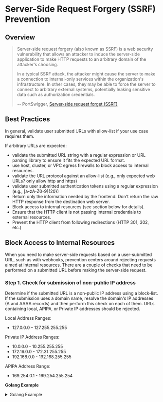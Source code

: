 # Server-Side Request Forgery (SSRF) Prevention

## Overview

> Server-side request forgery (also known as SSRF) is a web security vulnerability that allows an attacker to induce the server-side application to make HTTP requests to an arbitrary domain of the attacker's choosing.
>
> In a typical SSRF attack, the attacker might cause the server to make a connection to internal-only services within the organization's infrastructure. In other cases, they may be able to force the server to connect to arbitrary external systems, potentially leaking sensitive data such as authorization credentials.
>
> -- PortSwigger, [Server-side request forget (SSRF)](https://portswigger.net/web-security/ssrf)

## Best Practices

In general, validate user submitted URLs with allow-list if your use case requires them.

If arbitrary URLs are expected:

- validate the submitted URL string with a regular expression or URL parsing library to ensure it fits the expected URL format.
- use host, cluster, or VPC egress firewalls to block access to internal resources.
- validate the URL protocol against an allow-list (e.g., only expected web URLs? only allow http and https)
- validate user submitted authentication tokens using a regular expression (e.g., [a-zA-Z0-9]{20})
- Return only the information needed by the frontend. Don't return the raw HTTP response from the destination web server.
- Block access to internal resources (see section below for details).
- Ensure that the HTTP client is not passing internal credentials to external resources.
- Prevent the HTTP client from following redirections (HTTP 301, 302, etc.)

## Block Access to Internal Resources

When you need to make server-side requests based on a user-submitted URL, such as with webhooks, prevention centers around rejecting requests aimed at internal resources. There are a couple of checks that need to be performed on a submitted URL before making the server-side request.

### Step 1. Check for submission of non-public IP address

Determine if the submitted URL is a non-public IP address using a block-list. If the submission uses a domain name, resolve the domain's IP addresses (A and AAAA records) and then perform this check on each of them. URLs containing local, APIPA, or Private IP addresses should be rejected.

Local Address Ranges:

- 127.0.0.0 – 127.255.255.255

Private IP Address Ranges:

- 10.0.0.0 - 10.255.255.255
- 172.16.0.0 - 172.31.255.255
- 192.168.0.0 - 192.168.255.255

APIPA Address Range:

- 169.254.0.1 - 169.254.255.254

**Golang Example**

<details>
    <summary>Golang Example</summary>
```go
func validateIPs(ips []net.IP) (bool, error) {
  if len(ips) == 0 {
    return false, errors.New("IP not found")
  }

  for _, ip := range ips {
    if ip.To16() == nil && ip.To4() == nil {
      log.Errorf("IP: %v is not valid", ip)
      return false, errors.New("IP is not valid")
    }
    // IsPrivate reports whether ip is a private address, according to
    // RFC 1918 (IPv4 addresses) and RFC 4193 (IPv6 addresses).
    if ip.IsPrivate() {
      log.Errorf("IP address: %v is a private address", ip)
      return false, errors.New("IP address is a private address")
    }
    // checks Local Address Range of 127.0.0.0 - 127.255.255.255
    if ip.IsLoopback() {
      log.Errorf("IP address: %v is a local address", ip)
      return false, errors.New("IP address is a local address")
    }
    // checks APIPA Address Range of 169.254.0.0 - 169.254.255.255
    if ip.IsLinkLocalUnicast() {
      log.Errorf("IP address: %v is a link-local unicast address", ip)
      return false, errors.New("IP address is a link-local unicast address")
    }
  }

  return true, nil
}

```
</details>
**Gitlab's Ruby Code Example**

```ruby
# Source: https://gitlab.com/gitlab-org/gitlab-foss/-/blob/eabd80f72f4f7d8e19b26526aa1f44c43d78e8b3/lib/gitlab/url_blocker.rb#L214-L240
def validate_localhost(addrs_info)
    local_ips = ["::", "0.0.0.0"]
    local_ips.concat(Socket.ip_address_list.map(&:ip_address))

    return if (local_ips & addrs_info.map(&:ip_address)).empty?

    raise BlockedUrlError, "Requests to localhost are not allowed"
end

def validate_loopback(addrs_info)
    return unless addrs_info.any? { |addr| addr.ipv4_loopback? || addr.ipv6_loopback? }

    raise BlockedUrlError, "Requests to loopback addresses are not allowed"
end

def validate_local_network(addrs_info)
    return unless addrs_info.any? { |addr| addr.ipv4_private? || addr.ipv6_sitelocal? || addr.ipv6_unique_local? }

    raise BlockedUrlError, "Requests to the local network are not allowed"
end

def validate_link_local(addrs_info)
    netmask = IPAddr.new('169.254.0.0/16')
    return unless addrs_info.any? { |addr| addr.ipv6_linklocal? || netmask.include?(addr.ip_address) }

    raise BlockedUrlError, "Requests to the link local network are not allowed"
end
```

### Step 2. Prevent secondary name resolution

If the URL submitted uses a domain name, you need to protect against DNS rebinding attacks by preserving the DNS resolution done in Step 1. It is common for an HTTP client library to perform its own DNS resolution when passed a URL. If an attacker changes the DNS record to a local, APIPA, or Private IP address between the resolution in Step 1 and the DNS resolution performed by the HTTP client, this validation performed in Step 1 can be bypassed. This is called a DNS Rebinding Attack.

The video below explains how SSRF can be combined with DNS Rebinding to bypass IP checks.

[![IMAGE ALT TEXT HERE](https://img.youtube.com/vi/R5WB8h7hkrU/0.jpg)](https://www.youtube.com/watch?v=R5WB8h7hkrU)

There are a couple of ways prevent this.

#### Option 1

The first is the method used by Gitlab in the video above (found [here](https://gitlab.com/gitlab-org/gitlab-foss/-/blob/eabd80f72f4f7d8e19b26526aa1f44c43d78e8b3/lib/gitlab/url_blocker.rb#L22)), it to replace the URL's domain with a validated IP address from Step 1. Pass this URL to your HTTP client to prevent a secondary DNS resolution.

For example, change the user submitted URL:

> https://www.mywebsite.com/validate

to the following URL:

> https://55.26.115.78/validate

Simplified code example of how Gitlab validates a submitted URI and transforms it. The `protected_uri_with_hostname` returned is used by an HTTP client.

**Gitlab's Ruby Code Example**

```ruby
# Source: https://gitlab.com/gitlab-org/gitlab-foss/-/blob/eabd80f72f4f7d8e19b26526aa1f44c43d78e8b3/lib/gitlab/url_blocker.rb#L22
require 'ipaddress'

# Expects Addressable::URI
def validate_uri(uri)
    address_info = get_address_info(uri)
    ip_address = address_info.first&.ip_address
    # Replace domain with resolved IP address
    protected_uri_with_hostname = enforce_uri_hostname(ip_address, uri)
    protected_uri_with_hostname
end

def enforce_uri_hostname(ip_address, uri)
    return [uri, nil] unless ip_address && ip_address != uri.hostname
    new_uri = uri.dup
    new_uri.hostname = ip_address
    [new_uri, uri.hostname]
end

def get_address_info(uri)
    Addrinfo.getaddrinfo(uri.hostname, get_port(uri), nil, :STREAM).map do |addr|
        addr.ipv6_v4mapped? ? addr.ipv6_to_ipv4 : addr
    end
rescue SocketError
    raise BlockedUrlError, "Host cannot be resolved or invalid"
rescue ArgumentError => error
    raise unless error.message.include?('hostname too long')
    raise BlockedUrlError, "Host is too long (maximum is 1024 characters)"
end
```

This is effective, but you can run into issues if the destination web server is using virtual hosts. Without a domain to parse, the request will fail.

#### Option 2

The second way to DNS Rebinding Attacks is to override the destination IP address in transport configuration of the HTTP Library. Changing it to the validated IP address from Step 1 will ensure the request goes to the validated destination.

**Golang Code Example**

```go
func sendGetRequest(webIP, host, scheme, path) (string, error) {
    dialer := &net.Dialer{
        Timeout:   10 * time.Second,
        KeepAlive: 10 * time.Second,
    }

    // provide a custom Transport.DialContext function
    // to force requests to use a specific destination IP address
    http.DefaultTransport.(*http.Transport).DialContext = func(ctx context.Context, network, addr string) (net.Conn, error) {
        port := ":80"
        if scheme == "https" {
            port = ":443"
        }

        addr = webIP + port
        return dialer.DialContext(ctx, network, addr)
    }

    webURL := scheme + "://" + host + path
    resp, err := http.Get(webURL)
    if err != nil {
        return "", fmt.Errorf("error when doing a GET request to publisher webURL [%s]: %v", webURL, err)
    }
}
```

**C# .NET Example**

```c#
HttpWebRequest request = (HttpWebRequest)WebRequest.Create("https://1.2.3.4");
request.Host = "www.example.com";
var response = request.GetResponse();
```

## Resources

* [PortSwigger SSRF Explanation and examples](https://portswigger.net/web-security/ssrf)
* [OWASP SSRF Explanation](https://owasp.org/www-community/attacks/Server_Side_Request_Forgery)
* [OWASP SSRF Prevention Cheat Sheet](https://cheatsheetseries.owasp.org/cheatsheets/Server_Side_Request_Forgery_Prevention_Cheat_Sheet.html)
* [SSRF + DNS Rebinding Example](https://www.youtube.com/watch?v=R5WB8h7hkrU) (Video)
* [Gitlab SSRF + DNS Rebinding Fix](https://gitlab.com/gitlab-org/gitlab-foss/-/blob/eabd80f72f4f7d8e19b26526aa1f44c43d78e8b3/lib/gitlab/url_blocker.rb#L22)